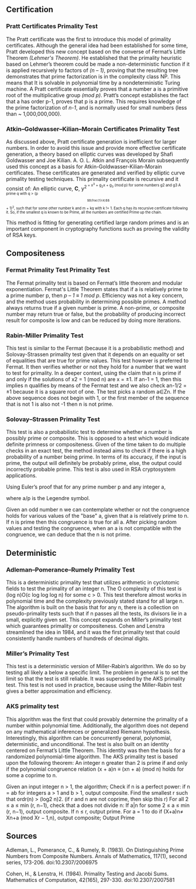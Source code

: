 ## Certification
### Pratt Certificates Primality Test
The Pratt certificate was the first to introduce this model of primality certificates. Although the general idea had been established for some time, Pratt developed this new concept based on the converse of Fermat’s Little Theorem *(Lehmer's Theorem)*. He established that the primality heuristic based on Lehmer’s theorem could be made a non-deterministic function if it is applied recursively to factors of *(n – 1)*, proving that the resulting tree demonstrates that prime factorization is in the complexity class NP. This means that It is solvable in polynomial time by a nondeterministic Turing machine. A Pratt certificate essentially proves that a number a is a primitive root of the multiplicative group *(mod p)*. Pratt’s concept establishes the fact that a has order p-1, proves that p is a prime. This requires knowledge of the prime factorization of *n-1*, and is normally used for small numbers (less than ~ 1,000,000,000).

### Atkin–Goldwasser–Kilian–Morain Certificates Primality Test
As discussed above, Pratt certificate generation is inefficient for larger numbers. In order to avoid this issue and provide more effective certificate generation, a theory based on elliptic curves was developed by Shafi Goldwasser and Joe Kilian. A. O. L. Atkin and François Morain subsequently used this concept as a basis for Atkin-Goldwasser-Kilian-Morain certificates. These certificates are generated and verified by elliptic curve primality testing techniques. This primality certificate is recursive and it consist of:
	An elliptic curve, **C**, y<sup>2<sup> = x<sup>3</sup> + g<sub>2</sub>x + g<sub>3</sub> (mod p) for some numbers g2 and g3
	A prime q with q > (p<sup>$$\frac{1}{4}$$
</sup> + 1)<sup>2</sup>, such that for some other number k and m = kq with k != 1.
	Each q has its recursive certificate following it. So, if the smallest q is known to be Prime, all the numbers are certified Prime up the chain.

This method is fitting for generating certified large random primes and is an important component in cryptography functions such as proving the validity of RSA keys.

## Compositeness
### Fermat Primality Test Primality Test
The Fermat primality test is based on Fermat’s little theorem and modular exponentiation. Fermat's Little Theorem states that if a is relatively prime to a prime number p, then
 *p – 1 ≡ 1 mod p*. Efficiency was not a key concern, and the method uses probability in determining possible primes. A method always returns true if a given number is prime. A non-prime, or composite number may return true or false, but the probability of producing incorrect result for composite is low and can be reduced by doing more iterations.

### Rabin-Miller Primality Test
This test is similar to the Fermat (because it is a probabilistic method) and Solovay-Strassen primality test given that it depends on an equality or set of equalities that are true for prime values. This test however is preferred to Fermat. It then verifies whether or not they hold for a number that we want to test for primality. In a deeper context, using the claim that n is prime if and only if the solutions of x2 = 1 (mod n) are x = ±1.
If an-1 = 1, then this implies n qualifies by means of the Fermat test and we also check an-1/2 = ±1 because it is a square root of one. The test picks a random a∈Zn. If the above sequence does not begin with 1, or the first member of the sequence that is not 1 is also not -1 then n is not prime.

### Solovay–Strassen Primality Test
This test is also a probabilistic test to determine whether a number is possibly prime or composite. This is opposed to a test which would indicate definite primness or compositeness. Given of the time taken to do multiple checks in an exact test, the method instead aims to check if there is a high probability of a number being prime. In terms of its accuracy, if the input is prime, the output will definitely be probably prime, else, the output could incorrectly probable prime. This test is also used in RSA cryptosystem applications.

Using Euler’s proof that for any prime number p and any integer a, 

  where a/p is the Legendre symbol.

Given an odd number n we can contemplate whether or not the congruence
  holds for various values of the "base" a, given that a is relatively prime to n. If n is prime then this congruence is true for all a. After picking random values and testing the congruence, when an a is not compatible with the congruence, we can deduce that the n is not prime.


## Deterministic
### Adleman–Pomerance–Rumely Primality Test
This is a deterministic primality test that utilizes arithmetic in cyclotomic fields to test the primality of an integer n. The O complexity of this test is (log n)O(c log log log n) for some c > 0. This test therefore almost works in polynomial time and the complexity previously stated stand for all large n. The algorithm is built on the basis that for any n, there is a collection on pseudo-primality tests such that if n passes all the tests, its divisors lie in a small, explicitly given set. 
This concept expands on Miller’s primality test which guarantees primality or compositeness. Cohen and Lenstra streamlined the idea in 1984, and it was the first primality test that could consistently handle numbers of hundreds of decimal digits.

### Miller’s Primality Test
This test is a deterministic version of Miller-Rabin’s algorithm. We do so by testing all likely a below a specific limit. The problem in general is to set the limit so that the test is still reliable. It was superseded by the AKS primality test. This test is not used in practice, because using the Miller-Rabin test gives a better approximation and efficiency.


### AKS primality test
This algorithm was the first that could provably determine the primality of a number within polynomial time. Additionally, the algorithm does not depend on any mathematical inferences or generalized Riemann hypothesis. Interestingly, this algorithm can be concurrently general, polynomial, deterministic, and unconditional. The test is also built on an identity centered on Fermat’s Little Theorem. This identity was then the basis for a randomized polynomial-time algorithm. 
The AKS primality test is based upon the following theorem: An integer n greater than 2 is prime if and only if the polynomial congruence relation
(x + a)n ≡ (xn + a) (mod n) holds for some a coprime to n.

Given an input integer n > 1, the algorithm;
	Check if n is a perfect power: if n = ab for integers a > 1 and b > 1, output composite.
	Find the smallest r such that ordr(n) > (log2 n)2. (if r and n are not coprime, then skip this r)
	For all 2 ≤ a ≤ min (r, n−1), check that a does not divide n: If a|n for some 2 ≤ a ≤ min (r, n−1), output composite.
	If n ≤ r, output prime.
	For a = 1 to   do if (X+a)n≠ Xn+a (mod Xr − 1,n), output composite;
	Output Prime


## Sources
Adleman, L., Pomerance, C., & Rumely, R. (1983). On Distinguishing Prime Numbers from Composite Numbers. Annals of Mathematics, 117(1), second series, 173-206. doi:10.2307/2006975

Cohen, H., & Lenstra, H. (1984). Primality Testing and Jacobi Sums. Mathematics of Computation, 42(165), 297-330. doi:10.2307/2007581
